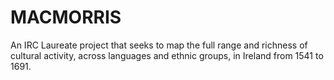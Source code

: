 # MACMORRIS
An IRC Laureate project that seeks to map the full range and richness of cultural activity, across languages and ethnic groups, in Ireland from 1541 to 1691.
